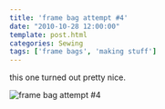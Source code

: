 ```yaml
---
title: 'frame bag attempt #4'
date: "2010-10-28 12:00:00"
template: post.html
categories: Sewing
tags: ['frame bags', 'making stuff']
---
```


this one turned out pretty nice.  
  
![frame bag attempt #4](http://f.slowtheory.com/5124256838_b0f963b9c1.jpg "frame bag attempt #4")